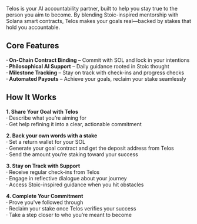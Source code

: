 Telos is your AI accountability partner, built to help you stay true to the person you aim to become. By blending Stoic-inspired mentorship with Solana smart contracts, Telos makes your goals real—backed by stakes that hold you accountable.

**Core Features**  
---
**· On-Chain Contract Binding** – Commit with SOL and lock in your intentions  
**· Philosophical AI Support** – Daily guidance rooted in Stoic thought  
**· Milestone Tracking** – Stay on track with check-ins and progress checks  
**· Automated Payouts** – Achieve your goals, reclaim your stake seamlessly

**How It Works**
---
**1. Share Your Goal with Telos**  
· Describe what you’re aiming for  
· Get help refining it into a clear, actionable commitment  

**2. Back your own words with a stake**  
· Set a return wallet for your SOL  
· Generate your goal contract and get the deposit address from Telos  
· Send the amount you’re staking toward your success  

**3. Stay on Track with Support**  
· Receive regular check-ins from Telos  
· Engage in reflective dialogue about your journey  
· Access Stoic-inspired guidance when you hit obstacles  

**4. Complete Your Commitment**  
· Prove you've followed through  
· Reclaim your stake once Telos verifies your success  
· Take a step closer to who you’re meant to become  

